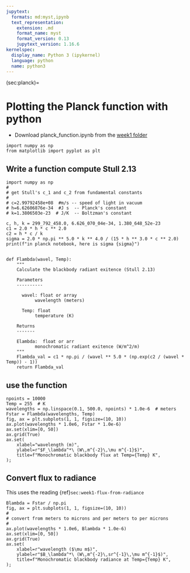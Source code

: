 ```yaml
---
jupytext:
  formats: md:myst,ipynb
  text_representation:
    extension: .md
    format_name: myst
    format_version: 0.13
    jupytext_version: 1.16.6
kernelspec:
  display_name: Python 3 (ipykernel)
  language: python
  name: python3
---
```


(sec:planck)=
# Plotting the Planck function with python

- Download planck_function.ipynb from the [week1 folder](https://www.dropbox.com/scl/fo/25w66p7nimcsm04dr1ce9/AOzTXQwlajVjByVQ7xWlgcA?rlkey=aup2jh41qqaposch0pn1fx0ed&st=n7iwqqem&dl=0)

```{code-cell} ipython3
import numpy as np
from matplotlib import pyplot as plt
```

## Write a function compute Stull 2.13

```{code-cell} ipython3
import numpy as np
#
# get Stull's c_1 and c_2 from fundamental constants
#
# c=2.99792458e+08  #m/s -- speed of light in vacuum
# h=6.62606876e-34  #J s  -- Planck's constant
# k=1.3806503e-23  # J/K  -- Boltzman's constant

c, h, k = 299_792_458.0, 6.626_070_04e-34, 1.380_648_52e-23
c1 = 2.0 * h * c ** 2.0
c2 = h * c / k
sigma = 2.0 * np.pi ** 5.0 * k ** 4.0 / (15 * h ** 3.0 * c ** 2.0)
print(f"in planck notebook, here is sigma {sigma}")


def Flambda(wavel, Temp):
    """
    Calculate the blackbody radiant exitence (Stull 2.13)

    Parameters
    ----------

      wavel: float or array
           wavelength (meters)

      Temp: float
           temperature (K)

    Returns
    -------

    Elambda:  float or arr
           monochromatic radiant exitence (W/m^2/m)
    """
    Flambda_val = c1 * np.pi / (wavel ** 5.0 * (np.exp(c2 / (wavel * Temp)) - 1))
    return Flambda_val
```

## use the function

```{code-cell} ipython3
npoints = 10000
Temp = 255  # K
wavelengths = np.linspace(0.1, 500.0, npoints) * 1.0e-6  # meters
Fstar = Flambda(wavelengths, Temp)
fig, ax = plt.subplots(1, 1, figsize=(10, 10))
ax.plot(wavelengths * 1.0e6, Fstar * 1.0e-6)
ax.set(xlim=[0, 50])
ax.grid(True)
ax.set(
    xlabel="wavelength (m)",
    ylabel=r"$F_\lambda^*\ (W\,m^{-2}\,\mu m^{-1}$)",
    title=f"Monochromatic blackbody flux at Temp={Temp} K",
);
```

## Convert flux to radiance

This uses the reading {ref}`sec:week1-flux-from-radiance`

```{code-cell} ipython3
Blambda = Fstar / np.pi
fig, ax = plt.subplots(1, 1, figsize=(10, 10))
#
# convert from meters to microns and per meters to per microns
#
ax.plot(wavelengths * 1.0e6, Blambda * 1.0e-6)
ax.set(xlim=[0, 50])
ax.grid(True)
ax.set(
    xlabel=r"wavelength ($\mu m$)",
    ylabel=r"$B_\lambda^*\ (W\,m^{-2}\,sr^{-1}\,\mu m^{-1}$)",
    title=f"Monochromatic blackbody radiance at Temp={Temp} K",
);
```

```{code-cell} ipython3

```
